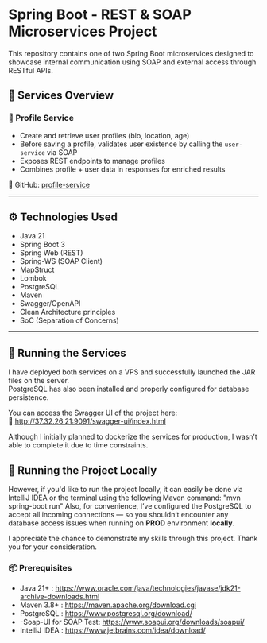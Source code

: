 # Spring Boot - REST & SOAP Microservices Project

This repository contains one of two Spring Boot microservices designed to showcase internal communication using SOAP and external access through RESTful APIs.

## 🧩 Services Overview

### 🔹 Profile Service
- Create and retrieve user profiles (bio, location, age)
- Before saving a profile, validates user existence by calling the `user-service` via SOAP
- Exposes REST endpoints to manage profiles
- Combines profile + user data in responses for enriched results

🔗 GitHub: [profile-service](https://github.com/VahidMousavii/profile-service)

---

## ⚙️ Technologies Used

- Java 21
- Spring Boot 3
- Spring Web (REST)
- Spring-WS (SOAP Client)
- MapStruct
- Lombok
- PostgreSQL
- Maven
- Swagger/OpenAPI
- Clean Architecture principles
- SoC (Separation of Concerns)

---

## 🚀 Running the Services

I have deployed both services on a VPS and successfully launched the JAR files on the server.  
PostgreSQL has also been installed and properly configured for database persistence.

You can access the Swagger UI of the project here:  
🔗 http://37.32.26.21:9091/swagger-ui/index.html

Although I initially planned to dockerize the services for production, I wasn’t able to complete it due to time constraints.

## 🚀 Running the Project Locally
However, if you'd like to run the project locally, it can easily be done via IntelliJ IDEA or the terminal using the following Maven command:  "mvn spring-boot:run"
Also, for convenience, I’ve configured the PostgreSQL to accept all incoming connections — so you shouldn’t encounter any database access issues when running on **PROD** environment **locally**.

I appreciate the chance to demonstrate my skills through this project.
Thank you for your consideration.


### 📦 Prerequisites
- Java 21+ : https://www.oracle.com/java/technologies/javase/jdk21-archive-downloads.html
- Maven 3.8+  : https://maven.apache.org/download.cgi
- PostgreSQL  : https://www.postgresql.org/download/
- -Soap-UI for SOAP Test: https://www.soapui.org/downloads/soapui/
- IntelliJ IDEA : https://www.jetbrains.com/idea/download/
